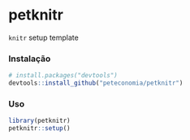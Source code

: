 # petknitr

`knitr` setup template

### Instalação

```r
# install.packages("devtools")
devtools::install_github("peteconomia/petknitr")
```
### Uso

```r
library(petknitr)
petknitr::setup()
```